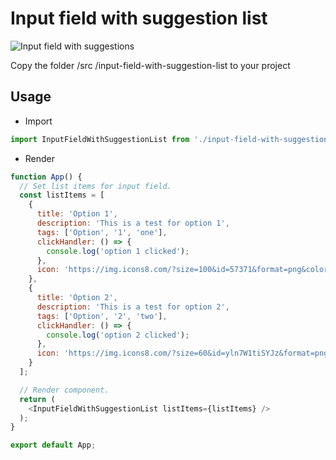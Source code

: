 # Input field with suggestion list
![Input field with suggestions](https://i.ibb.co/HhzDLc8/Input-field-with-suggestions.png)

Copy the folder /src
/input-field-with-suggestion-list to your project

## Usage
* Import
```js
import InputFieldWithSuggestionList from './input-field-with-suggestion-list';
```

* Render
```js
function App() {
  // Set list items for input field.
  const listItems = [
    {
      title: 'Option 1',
      description: 'This is a test for option 1',
      tags: ['Option', '1', 'one'],
      clickHandler: () => {
        console.log('option 1 clicked');
      },
      icon: 'https://img.icons8.com/?size=100&id=57371&format=png&color=000000'
    },
    {
      title: 'Option 2',
      description: 'This is a test for option 2',
      tags: ['Option', '2', 'two'],
      clickHandler: () => {
        console.log('option 2 clicked');
      },
      icon: 'https://img.icons8.com/?size=60&id=yln7W1tiSYJz&format=png'
    }
  ];

  // Render component.
  return (
    <InputFieldWithSuggestionList listItems={listItems} />
  );
}

export default App;
```
